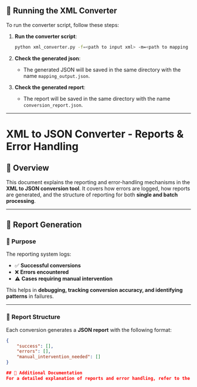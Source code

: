 ## 🚀 Running the XML Converter

To run the converter script, follow these steps:

1. **Run the converter script**:
    ```sh
    python xml_converter.py -f=<path to input xml> -m=<path to mapping file>
    ```

2. **Check the generated json**:
    - The generated JSON will be saved in the same directory with the name `mapping_output.json`.

3. **Check the generated report**:
    - The report will be saved in the same directory with the name `conversion_report.json`.

---

# XML to JSON Converter - Reports & Error Handling

## 📖 Overview
This document explains the reporting and error-handling mechanisms in the **XML to JSON conversion tool**. It covers how errors are logged, how reports are generated, and the structure of reporting for both **single and batch processing**.

---

## 📂 Report Generation

### 📌 Purpose
The reporting system logs:
- ✅ **Successful conversions**
- ❌ **Errors encountered**
- ⚠️ **Cases requiring manual intervention**  

This helps in **debugging, tracking conversion accuracy, and identifying patterns** in failures.

---

### 📑 **Report Structure**
Each conversion generates a **JSON report** with the following format:
```json
{
    "success": [],
    "errors": [],
    "manual_intervention_needed": []
}

## 📄 Additional Documentation
For a detailed explanation of reports and error handling, refer to the full documentation.

